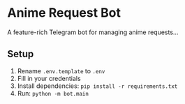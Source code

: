 # Anime Request Bot

A feature-rich Telegram bot for managing anime requests...

## Setup
1. Rename `.env.template` to `.env`
2. Fill in your credentials
3. Install dependencies: `pip install -r requirements.txt`
4. Run: `python -m bot.main`